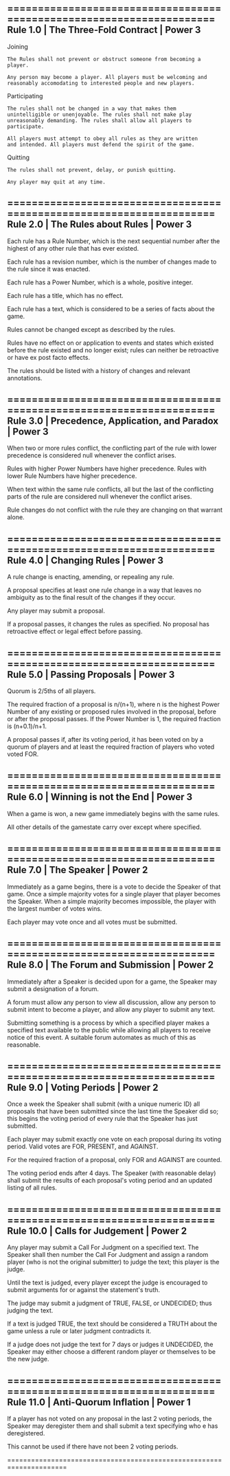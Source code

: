 =====================================================================
Rule 1.0 | The Three-Fold Contract | Power 3
--------------------------------------------

Joining
   
    The Rules shall not prevent or obstruct someone from becoming a
    player.

    Any person may become a player. All players must be welcoming and
    reasonably accomodating to interested people and new players.

Participating

    The rules shall not be changed in a way that makes them
    unintelligible or unenjoyable. The rules shall not make play
    unreasonably demanding. The rules shall allow all players to
    participate.

    All players must attempt to obey all rules as they are written
    and intended. All players must defend the spirit of the game.

Quitting

    The rules shall not prevent, delay, or punish quitting.

    Any player may quit at any time.

=====================================================================
Rule 2.0 | The Rules about Rules | Power 3
------------------------------------------

Each rule has a Rule Number, which is the next sequential number after
the highest of any other rule that has ever existed.

Each rule has a revision number, which is the number of changes made
to the rule since it was enacted.

Each rule has a Power Number, which is a whole, positive integer.

Each rule has a title, which has no effect.

Each rule has a text, which is considered to be a series of facts
about the game.

Rules cannot be changed except as described by the rules.

Rules have no effect on or application to events and states which
existed before the rule existed and no longer exist; rules can
neither be retroactive or have ex post facto effects.

The rules should be listed with a history of changes and relevant
annotations.

=====================================================================
Rule 3.0 | Precedence, Application, and Paradox | Power 3
---------------------------------------------------------

When two or more rules conflict, the conflicting part of the rule
with lower precedence is considered null whenever the conflict arises.

Rules with higher Power Numbers have higher precedence. Rules with
lower Rule Numbers have higher precedence.

When text within the same rule conflicts, all but the last of the
conflicting parts of the rule are considered null whenever the
conflict arises.

Rule changes do not conflict with the rule they are changing on that
warrant alone.

=====================================================================
Rule 4.0 | Changing Rules | Power 3
-----------------------------------

A rule change is enacting, amending, or repealing any rule.

A proposal specifies at least one rule change in a way that leaves no
ambiguity as to the final result of the changes if they occur.

Any player may submit a proposal.

If a proposal passes, it changes the rules as specified. No proposal
has retroactive effect or legal effect before passing.

=====================================================================
Rule 5.0 | Passing Proposals | Power 3
--------------------------------------

Quorum is 2/5ths of all players.

The required fraction of a proposal is n/(n+1), where n is the highest
Power Number of any existing or proposed rules involved in the
proposal, before or after the proposal passes. If the Power Number is
1, the required fraction is (n+0.1)/n+1.

A proposal passes if, after its voting period, it has been voted on
by a quorum of players and at least the required fraction of players
who voted voted FOR.

=====================================================================
Rule 6.0 | Winning is not the End | Power 3
-------------------------------------------

When a game is won, a new game immediately begins with the same rules.

All other details of the gamestate carry over except where specified.

=====================================================================
Rule 7.0 | The Speaker | Power 2
--------------------------------

Immediately as a game begins, there is a vote to decide the Speaker
of that game. Once a simple majority votes for a single player that
player becomes the Speaker. When a simple majority becomes
impossible, the player with the largest number of votes wins.

Each player may vote once and all votes must be submitted.

=====================================================================
Rule 8.0 | The Forum and Submission | Power 2
---------------------------------------------

Immediately after a Speaker is decided upon for a game, the Speaker
may submit a designation of a forum.

A forum must allow any person to view all discussion, allow any
person to submit intent to become a player, and allow any player to
submit any text.

Submitting something is a process by which a specified player makes
a specified text available to the public while allowing all players
to receive notice of this event. A suitable forum automates as much
of this as reasonable.

=====================================================================
Rule 9.0 | Voting Periods | Power 2
-----------------------------------

Once a week the Speaker shall submit (with a unique numeric ID) all
proposals that have been submitted since the last time the Speaker
did so; this begins the voting period of every rule that the Speaker
has just submitted.

Each player may submit exactly one vote on each proposal during its
voting period. Valid votes are FOR, PRESENT, and AGAINST.

For the required fraction of a proposal, only FOR and AGAINST are
counted.

The voting period ends after 4 days. The Speaker (with reasonable
delay) shall submit the results of each proposal's voting period and
an updated listing of all rules.

=====================================================================
Rule 10.0 | Calls for Judgement | Power 2
-----------------------------------------

Any player may submit a Call For Judgment on a specified text. The
Speaker shall then number the Call For Judgment and assign a random
player (who is not the original submitter) to judge the text; this
player is the judge.

Until the text is judged, every player except the judge is encouraged
to submit arguments for or against the statement's truth.

The judge may submit a judgment of TRUE, FALSE, or UNDECIDED; thus
judging the text.

If a text is judged TRUE, the text should be considered a TRUTH about
the game unless a rule or later judgment contradicts it.

If a judge does not judge the text for 7 days or judges it UNDECIDED,
the Speaker may either choose a different random player or themselves
to be the new judge.

=====================================================================
Rule 11.0 | Anti-Quorum Inflation | Power 1
-------------------------------------------

If a player has not voted on any proposal in the last 2 voting
periods, the Speaker may deregister them and shall submit a text
specifying who e has deregistered.

This cannot be used if there have not been 2 voting periods.

=====================================================================
